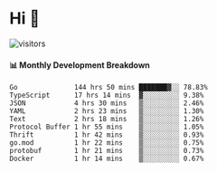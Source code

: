 # Hi 👋
 
![visitors](https://visitor-badge.glitch.me/badge?page_id=sorcererxw.sorcererx)

#### 📊 Monthly Development Breakdown

<!--START_SECTION:waka-->
```text
Go              144 hrs 50 mins ███████▓░░ 78.83%
TypeScript      17 hrs 14 mins  ▓░░░░░░░░░ 9.38%
JSON            4 hrs 30 mins   ▒░░░░░░░░░ 2.46%
YAML            2 hrs 23 mins   ▒░░░░░░░░░ 1.30%
Text            2 hrs 18 mins   ▒░░░░░░░░░ 1.26%
Protocol Buffer 1 hr 55 mins    ▒░░░░░░░░░ 1.05%
Thrift          1 hr 42 mins    ▒░░░░░░░░░ 0.93%
go.mod          1 hr 22 mins    ▒░░░░░░░░░ 0.75%
protobuf        1 hr 21 mins    ▒░░░░░░░░░ 0.73%
Docker          1 hr 14 mins    ▒░░░░░░░░░ 0.67%
```
<!--END_SECTION:waka-->
